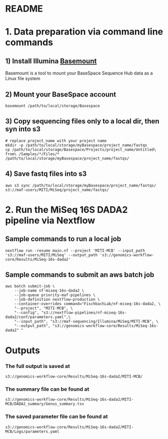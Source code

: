 README
====================
# 1. Data preparation via command line commands

## 1) Install Illumina [Basemount](https://help.basespace.illumina.com/cmd-line-interfaces/basespace-cli/introduction-to-basemount)
 Basemount is a tool to mount your BaseSpace Sequence Hub data as a Linux file system

## 2) Mount your BaseSpace account
```{bash}
basemount /path/to/local/storage/Basespace
```
## 3) Copy sequencing files only to a local dir, then syn into s3
```{bash}
# replace project_name with your project name
mkdir -p /path/to/local/storage/myBasespace/project_name/fastqs
cp /path/to/local/storage/Basespace/Projects/project_name/Untitled\ from\ /Samples/*/Files/*  /path/to/local/storage/myBasespace/project_name/fastqs/
```
## 4) Save fastq files into s3
```{bash}
aws s3 sync /path/to/local/storage/myBasespace/project_name/fastqs/  s3://maf-users/MITI/MiSeq/project_name/fastqs/
```


# 2. Run the MiSeq 16S DADA2 pipeline via Nextflow

## Sample commands to run a local job
```{bash}
nextflow run -resume main.nf --project 'MITI-MCB' --input_path 's3://maf-users/MITI/MiSeq' --output_path 's3://genomics-workflow-core/Results/MiSeq-16s-dada2'
```

## Sample commands to submit an aws batch job
```{bash}
aws batch submit-job \
    --job-name nf-miseq-16s-dada2 \
    --job-queue priority-maf-pipelines \
    --job-definition nextflow-production \
    --container-overrides command="FischbachLab/nf-miseq-16s-dada2, \
    "--project", "MITI-MCB", \
    "--config", "s3://nextflow-pipelines/nf-miseq-16s-dada2/conf/parameters.yaml",\
    "--input_path", "s3://maf-sequencing/Illumina/MiSeq/MITI-MCB", \
    "--output_path", "s3://genomics-workflow-core/Results/MiSeq-16s-dada2" "
```

# Outputs
### The full output is saved at
```{bash}
s3://genomics-workflow-core/Results/MiSeq-16s-dada2/MITI-MCB/
```

### The summary file can be found at
```{bash}
s3://genomics-workflow-core/Results/MiSeq-16s-dada2/MITI-MCB/DADA2_summary/Genus_summary.tsv
```
### The saved parameter file can be found at
```{bash}
s3://genomics-workflow-core/Results/MiSeq-16s-dada2/MITI-MCB/Logs/parameters.yaml
```
